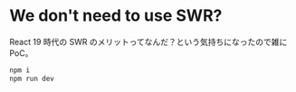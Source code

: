# We don't need to use SWR?

React 19 時代の SWR のメリットってなんだ？という気持ちになったので雑にPoC。

```sh
npm i
npm run dev
```